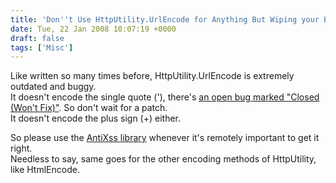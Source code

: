 ```yaml
---
title: 'Don''t Use HttpUtility.UrlEncode for Anything But Wiping your Butt'
date: Tue, 22 Jan 2008 10:07:19 +0000
draft: false
tags: ['Misc']
---
```


Like written so many times before, HttpUtility.UrlEncode is extremely outdated and buggy.  
It doesn't encode the single quote ('), there's [an open bug marked "Closed (Won't Fix)"](http://connect.microsoft.com/VisualStudio/feedback/ViewFeedback.aspx?FeedbackID=252514). So don't wait for a patch.  
It doesn't encode the plus sign (+) either.  
  
So please use the [AntiXss library](http://www.microsoft.com/downloads/details.aspx?FamilyId=EFB9C819-53FF-4F82-BFAF-E11625130C25&displaylang=en) whenever it's remotely important to get it right.  
Needless to say, same goes for the other encoding methods of HttpUtility, like HtmlEncode.